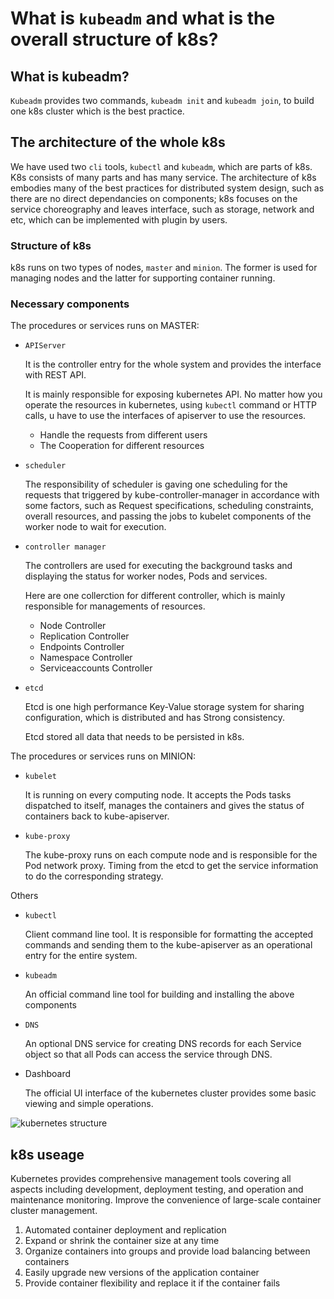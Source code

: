 # What is `kubeadm` and what is the overall structure of k8s?

## What is kubeadm?

`Kubeadm` provides two commands, `kubeadm init` and `kubeadm join`, to build one k8s cluster which is the best practice.

## The architecture of the whole k8s

We have used two `cli` tools, `kubectl` and `kubeadm`, which are parts of k8s. K8s consists of many parts and has many service. The architecture of k8s embodies many of the best practices for distributed system design, such as there are no direct dependancies on components; k8s focuses on the service choreography and leaves interface, such as storage, network and etc, which can be implemented with plugin by users.

### Structure of k8s

k8s runs on two types of nodes, `master` and `minion`. The former is used for managing nodes and the latter for supporting container running.

### Necessary components

The procedures or services runs on MASTER:

- `APIServer`

  It is the controller entry for the whole system and provides the interface with REST API.

  It is mainly responsible for exposing kubernetes API. No matter how you operate the resources in kubernetes, using `kubectl` command or HTTP calls, u have to use the interfaces of apiserver to use the resources.

  - Handle the requests from different users
  - The Cooperation for different resources

- `scheduler`

  The responsibility of scheduler is gaving one scheduling for the requests that triggered by kube-controller-manager in accordance with some factors, such as Request specifications, scheduling constraints, overall resources, and passing the jobs to kubelet components of the worker node to wait for execution.

- `controller manager`

  The controllers are used for executing the background tasks and displaying the status for worker nodes, Pods and services.

  Here are one collerction for different controller, which is mainly responsible for managements of resources. 

  - Node Controller
  - Replication Controller
  - Endpoints Controller
  - Namespace Controller
  - Serviceaccounts Controller

- `etcd`

  Etcd is one high performance Key-Value storage system for sharing configuration, which is distributed and has Strong consistency.

  Etcd stored all data that needs to be persisted in k8s.

The procedures or services runs on MINION:

- `kubelet`

  It is running on every computing node. It accepts the Pods tasks dispatched to itself, manages the containers and gives the status of containers back to kube-apiserver.

- `kube-proxy`

  The kube-proxy runs on each compute node and is responsible for the Pod network proxy. Timing from the etcd to get the service information to do the corresponding strategy. 

Others

- `kubectl`

  Client command line tool. It is responsible for formatting the accepted commands and sending them to the kube-apiserver as an operational entry for the entire system.

- `kubeadm`

  An official command line tool for building and installing the above components

- `DNS `

  An optional DNS service for creating DNS records for each Service object so that all Pods can access the service through DNS.

- Dashboard

  The official UI interface of the kubernetes cluster provides some basic viewing and simple operations.

![kubernetes structure](https://raw.githubusercontent.com/Yansongsongsong/PicsHub/archive/20180917163110.png)

## k8s useage

Kubernetes provides comprehensive management tools covering all aspects including development, deployment testing, and operation and maintenance monitoring. Improve the convenience of large-scale container cluster management.

1. Automated container deployment and replication
2. Expand or shrink the container size at any time
3. Organize containers into groups and provide load balancing between containers
4. Easily upgrade new versions of the application container
5. Provide container flexibility and replace it if the container fails